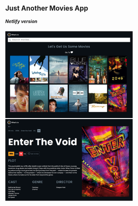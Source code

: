 ## Just Another Movies App 

##### Netlify version

<img src="/client/public/screencapture-filmsandstuff-netlify-app-2020-09-19-14_28_52.png" width="400"/>
<img src="/client/public/screencapture-filmsandstuff-netlify-app-movies-34647-2020-09-19-14_29_35.png" width="400"/>
